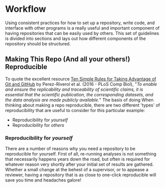 # Workflow

Using consistent practices for how to set up a repository, write code, and interface with other programs is a really useful and important component of having repositories that can be easily used by others. This set of guidelines is divided into sections and lays out how different components of the repository should be structured. 

## Making This Repo (And all your others!) Reproducible

To quote the excellent resource [Ten Simple Rules for Taking Advantage of Git and GitHub](https://journals.plos.org/ploscompbiol/article?id=10.1371/journal.pcbi.1004947) by Perez-Riverol et al. (2016 - PLoS Comp Biol), "*To enable and ensure the replicability and traceability of scientific claims, it is essential that the scientific publication, the corresponding datasets, and the data analysis are made publicly available.*" The basis of doing   When thinking about making a repo reproducible, there are two different 'types' of reproducibility that are useful to consider for this particular example:

* Reproducibility for *yourself*
* Reproducibility for *others*

### Reproducibility for *yourself*

There are a number of reasons why you need a repository to be reproducible for yourself. First of all, re-running analyses is not something that necessarily happens years down the road, but often is required for whatever reason very shortly after your initial set of results are gathered. Whether a small change at the behest of a supervisor, or to appease a reviewer, having a repository that is as close to one-click reproducible will save you time and headaches galore!





  

